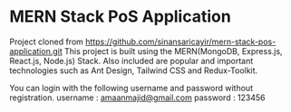 # MERN Stack PoS Application
Project cloned from https://github.com/sinansaricayir/mern-stack-pos-application.git 
This project is built using the MERN(MongoDB, Express.js, React.js, Node.js) Stack. Also included are popular and important technologies such as Ant Design, Tailwind CSS and Redux-Toolkit.


You can login with the following username and password without registration.
username : amaanmajid@gmail.com
password : 123456
